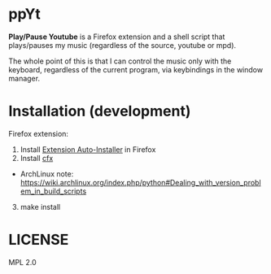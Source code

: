 ppYt
====
**Play/Pause Youtube** is a Firefox extension and a shell script that plays/pauses my music
(regardless of the source, youtube or mpd).

The whole point of this is that I can control the music only with the keyboard, regardless of the current program,
via keybindings in the window manager.


Installation (development)
==========================

Firefox extension:

1. Install [Extension Auto-Installer](https://addons.mozilla.org/en-US/firefox/addon/autoinstaller/) in Firefox
2. Install [cfx](https://developer.mozilla.org/en-US/Add-ons/SDK/Tutorials/Installation)
 * ArchLinux note: https://wiki.archlinux.org/index.php/python#Dealing_with_version_problem_in_build_scripts
3. make install


LICENSE
=======
MPL 2.0
